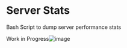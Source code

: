 # Server Stats
Bash Script to dump server performance stats

Work in Progress![image](https://github.com/user-attachments/assets/11e7d0ec-95cc-48b0-826d-ec44404ff5ed)


